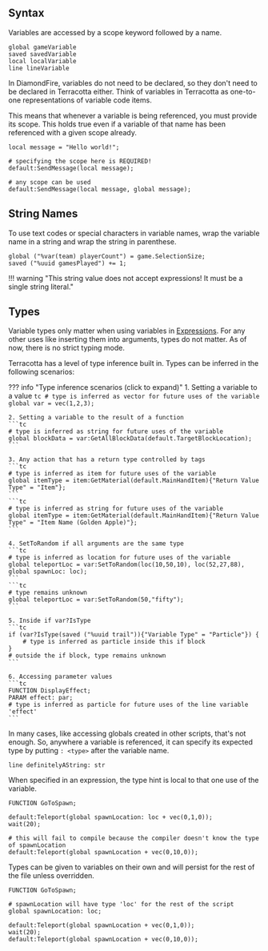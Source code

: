 ## Syntax

Variables are accessed by a scope keyword followed by a name.
```tc
global gameVariable
saved savedVariable
local localVariable
line lineVariable
```

In DiamondFire, variables do not need to be declared, so they don't need to be declared in Terracotta either. Think of variables in Terracotta as one-to-one representations of variable code items.

This means that whenever a variable is being referenced, you must provide its scope. This holds true even if a variable of that name has been referenced with a given scope already.

```tc
local message = "Hello world!";

# specifying the scope here is REQUIRED!
default:SendMessage(local message);

# any scope can be used
default:SendMessage(local message, global message);
```

## String Names
To use text codes or special characters in variable names, wrap the variable name in a string and wrap the string in parenthese.

```tc
global ("%var(team) playerCount") = game.SelectionSize;
saved ("%uuid gamesPlayed") += 1;
```

!!! warning "This string value does not accept expressions! It must be a single string literal."

## Types

Variable types only matter when using variables in [Expressions](../language_features/expressions.md). For any other uses like inserting them into arguments, types do not matter. As of now, there is no strict typing mode.

Terracotta has a level of type inference built in. Types can be inferred in the following scenarios:

??? info "Type inference scenarios (click to expand)"
    1. Setting a variable to a value
    ```tc
    # type is inferred as vector for future uses of the variable
    global var = vec(1,2,3);
    ```
    
    2. Setting a variable to the result of a function
    ```tc
    # type is inferred as string for future uses of the variable
    global blockData = var:GetAllBlockData(default.TargetBlockLocation);
    ```

    3. Any action that has a return type controlled by tags
    ```tc
    # type is inferred as item for future uses of the variable
    global itemType = item:GetMaterial(default.MainHandItem){"Return Value Type" = "Item"};
    ```
    ```tc
    # type is inferred as string for future uses of the variable
    global itemType = item:GetMaterial(default.MainHandItem){"Return Value Type" = "Item Name (Golden Apple)"};
    ```

    4. SetToRandom if all arguments are the same type
    ```tc
    # type is inferred as location for future uses of the variable
    global teleportLoc = var:SetToRandom(loc(10,50,10), loc(52,27,88), global spawnLoc: loc);
    ```
    ```tc
    # type remains unknown
    global teleportLoc = var:SetToRandom(50,"fifty");
    ```
    
    5. Inside if var?IsType
    ```tc
    if (var?IsType(saved ("%uuid trail")){"Variable Type" = "Particle"}) {
        # type is inferred as particle inside this if block
    }
    # outside the if block, type remains unknown
    ```

    6. Accessing parameter values
    ```tc
    FUNCTION DisplayEffect;
    PARAM effect: par;
    # type is inferred as particle for future uses of the line variable 'effect'
    ```
    

In many cases, like accessing globals created in other scripts, that's not enough. So, anywhere a variable is referenced, it can specify its expected type by putting `: <type>` after the variable name.

```tc
line definitelyAString: str
```

When specified in an expression, the type hint is local to that one use of the variable.

```tc
FUNCTION GoToSpawn;

default:Teleport(global spawnLocation: loc + vec(0,1,0));
wait(20);

# this will fail to compile because the compiler doesn't know the type of spawnLocation
default:Teleport(global spawnLocation + vec(0,10,0));
```

Types can be given to variables on their own and will persist for the rest of the file unless overridden.

```tc
FUNCTION GoToSpawn;

# spawnLocation will have type 'loc' for the rest of the script
global spawnLocation: loc;

default:Teleport(global spawnLocation + vec(0,1,0));
wait(20);
default:Teleport(global spawnLocation + vec(0,10,0));
```